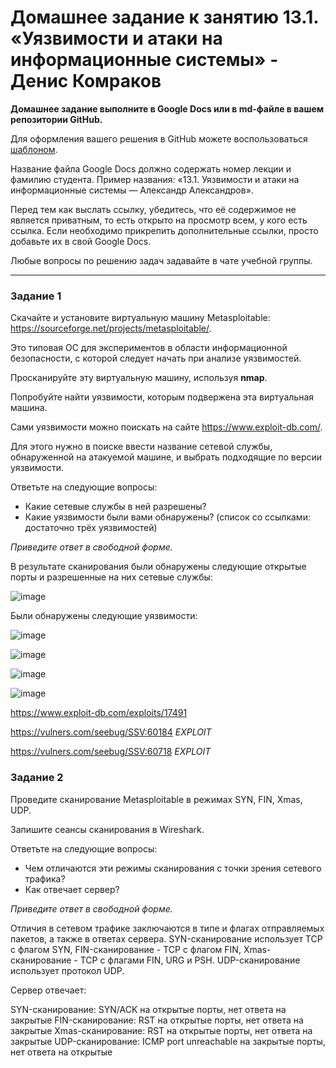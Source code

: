 # Домашнее задание к занятию 13.1. «Уязвимости и атаки на информационные системы» - Денис Комраков

**Домашнее задание выполните в Google Docs или в md-файле в вашем репозитории GitHub.** 

Для оформления вашего решения в GitHub можете воспользоваться [шаблоном](https://github.com/netology-code/sys-pattern-homework).

Название файла Google Docs должно содержать номер лекции и фамилию студента. Пример названия: «13.1. Уязвимости и атаки на информационные системы — Александр Александров».

Перед тем как выслать ссылку, убедитесь, что её содержимое не является приватным, то есть открыто на просмотр всем, у кого есть ссылка. Если необходимо прикрепить дополнительные ссылки, просто добавьте их в свой Google Docs.

Любые вопросы по решению задач задавайте в чате учебной группы.

------

### Задание 1

Скачайте и установите виртуальную машину Metasploitable: https://sourceforge.net/projects/metasploitable/.

Это типовая ОС для экспериментов в области информационной безопасности, с которой следует начать при анализе уязвимостей.

Просканируйте эту виртуальную машину, используя **nmap**.

Попробуйте найти уязвимости, которым подвержена эта виртуальная машина.

Сами уязвимости можно поискать на сайте https://www.exploit-db.com/.

Для этого нужно в поиске ввести название сетевой службы, обнаруженной на атакуемой машине, и выбрать подходящие по версии уязвимости.

Ответьте на следующие вопросы:

- Какие сетевые службы в ней разрешены?
- Какие уязвимости были вами обнаружены? (список со ссылками: достаточно трёх уязвимостей)
  
*Приведите ответ в свободной форме.*  

В результате сканирования были обнаружены следующие открытые порты и разрешенные на них сетевые службы:

![image](https://github.com/deniskomrakov/databases-hw/assets/121336770/1e286d3e-2e81-44c4-a97e-34b5fce0dbfd)

Были обнаружены следующие уязвимости:

![image](https://github.com/deniskomrakov/databases-hw/assets/121336770/7c893863-2528-403a-9d39-769a8e66e2a0)

![image](https://github.com/deniskomrakov/databases-hw/assets/121336770/f770b435-19e8-4413-8984-9fa24e5f39e7)

![image](https://github.com/deniskomrakov/databases-hw/assets/121336770/69f60c85-5f4c-4354-a263-d33200eb74f5)

![image](https://github.com/deniskomrakov/databases-hw/assets/121336770/01e79fa0-9a38-4dc8-9fd8-b93c23aea99f)

https://www.exploit-db.com/exploits/17491

https://vulners.com/seebug/SSV:60184 *EXPLOIT*

https://vulners.com/seebug/SSV:60718 *EXPLOIT*

### Задание 2

Проведите сканирование Metasploitable в режимах SYN, FIN, Xmas, UDP.

Запишите сеансы сканирования в Wireshark.

Ответьте на следующие вопросы:

- Чем отличаются эти режимы сканирования с точки зрения сетевого трафика?
- Как отвечает сервер?

*Приведите ответ в свободной форме.*

Отличия в сетевом трафике заключаются в типе и флагах отправляемых пакетов, а также в ответах сервера.
SYN-сканирование использует TCP с флагом SYN, FIN-сканирование - TCP с флагом FIN, Xmas-сканирование - TCP с флагами FIN, URG и PSH. UDP-сканирование использует протокол UDP.

Сервер отвечает:

SYN-сканирование: SYN/ACK на открытые порты, нет ответа на закрытые
FIN-сканирование: RST на открытые порты, нет ответа на закрытые
Xmas-сканирование: RST на открытые порты, нет ответа на закрытые
UDP-сканирование: ICMP port unreachable на закрытые порты, нет ответа на открытые
